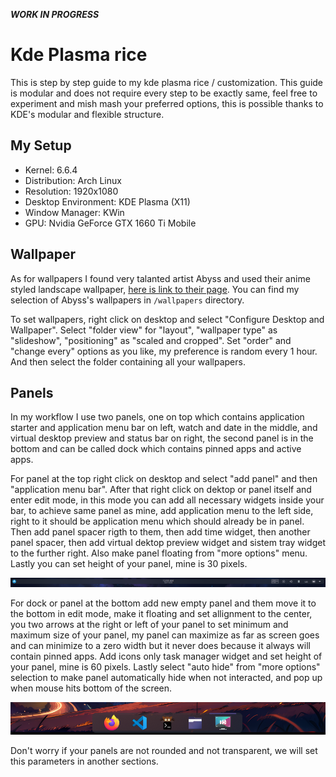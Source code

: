 ***WORK IN PROGRESS*** 

# Kde Plasma rice

This is step by step guide to my kde plasma rice / customization. This guide is modular and does not require every step to be exactly same, feel free to experiment and mish mash your preferred options, this is possible thanks to KDE's modular and flexible structure.

## My Setup

- Kernel: 6.6.4
- Distribution: Arch Linux
- Resolution: 1920x1080
- Desktop Environment: KDE Plasma (X11)
- Window Manager: KWin
- GPU: Nvidia GeForce GTX 1660 Ti Mobile

## Wallpaper

As for wallpapers I found very talanted artist Abyss and used their anime styled landscape wallpaper, [here is link to their page](https://alphacoders.com/users/profile/283455/Abyss). You can find my selection of Abyss's wallpapers in `/wallpapers` directory.

To set wallpapers, right click on desktop and select "Configure Desktop and Wallpaper". Select "folder view" for "layout", "wallpaper type" as "slideshow", "positioning" as "scaled and cropped". Set "order" and "change every" options as you like, my preference is random every 1 hour. And then select the folder containing all your wallpapers.

## Panels

In my workflow I use two panels, one on top which contains application starter and application menu bar on left, watch and date in the middle, and virtual desktop preview and status bar on right, the second panel is in the bottom and can be called dock which contains pinned apps and active apps.

For panel at the top right click on desktop and select "add panel" and then "application menu bar". After that right click on dektop or panel itself and enter edit mode, in this mode you can add all necessary widgets inside your bar, to achieve same panel as mine, add application menu to the left side, right to it should be application menu which should already be in panel. Then add panel spacer rigth to them, then add time widget, then another panel spacer, then add virtual dektop preview widget and sistem tray widget to the further right. Also make panel floating from "more options" menu. Lastly you can set height of your panel, mine is 30 pixels.

![](/assets/top-panel.png "top panel")

For dock or panel at the bottom add new empty panel and them move it to the bottom in edit mode, make it floating and set allignment to the center, you two arrows at the right or left of your panel to set minimum and maximum size of your panel, my panel can maximize as far as screen goes and can minimize to a zero width but it never does because it always will contain pinned apps. Add icons only task manager widget and set height of your panel, mine is 60 pixels. Lastly select "auto hide" from "more options" selection to make panel automatically hide when not interacted, and pop up when mouse hits bottom of the screen.

![](/assets/dock.png "dock")

Don't worry if your panels are not rounded and not transparent, we will set this parameters in another sections.



